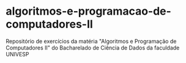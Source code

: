 # algoritmos-e-programacao-de-computadores-II
Repositório de exercícios da matéria "Algoritmos e Programação de Computadores II" do Bacharelado de Ciência de Dados da faculdade UNIVESP
